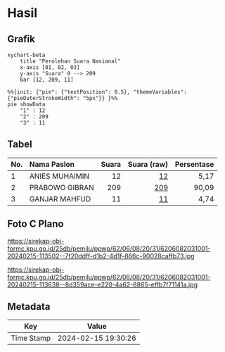 # Hasil

## Grafik

```mermaid
xychart-beta
    title "Perolehan Suara Nasional"
    x-axis [01, 02, 03]
    y-axis "Suara" 0 --> 209
    bar [12, 209, 11]
```

```mermaid
%%{init: {"pie": {"textPosition": 0.5}, "themeVariables": {"pieOuterStrokeWidth": "5px"}} }%%
pie showData
    "1" : 12
    "2" : 209
    "3" : 11
```

## Tabel

| No. | Nama Paslon    | Suara | Suara (raw) | Persentase |
|:--- |:-------------- | -----:| -----------:| ----------:|
| 1   | ANIES MUHAIMIN | 12    | [12][p-1]   | 5,17       |
| 2   | PRABOWO GIBRAN | 209   | [209][p-2]  | 90,09      |
| 3   | GANJAR MAHFUD  | 11    | [11][p-3]   | 4,74       |


[p-1]: https://github.com/gigit-pemilu/pemilu-2024/blob/main/pilpres/hitung-suara/sub/62-kalimantan-tengah/sub/06-katingan/sub/08-katingan-hulu/sub/2031-penda-tanggaring-baru/sub/001-tps/sub/paslon-1.txt
[p-2]: https://github.com/gigit-pemilu/pemilu-2024/blob/main/pilpres/hitung-suara/sub/62-kalimantan-tengah/sub/06-katingan/sub/08-katingan-hulu/sub/2031-penda-tanggaring-baru/sub/001-tps/sub/paslon-2.txt
[p-3]: https://github.com/gigit-pemilu/pemilu-2024/blob/main/pilpres/hitung-suara/sub/62-kalimantan-tengah/sub/06-katingan/sub/08-katingan-hulu/sub/2031-penda-tanggaring-baru/sub/001-tps/sub/paslon-3.txt

## Foto C Plano

https://sirekap-obj-formc.kpu.go.id/25db/pemilu/ppwp/62/06/08/20/31/6206082031001-20240215-113502--7f20ddff-d1b2-4d1f-866c-90028caffb73.jpg

https://sirekap-obj-formc.kpu.go.id/25db/pemilu/ppwp/62/06/08/20/31/6206082031001-20240215-113638--8d359ace-e220-4a62-8865-effb7f71141a.jpg


## Metadata

| Key        | Value               |
| ---------- | ------------------- |
| Time Stamp | 2024-02-15 19:30:26 |



